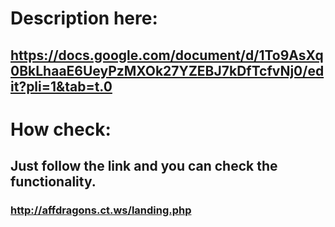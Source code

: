 # Description here:
## https://docs.google.com/document/d/1To9AsXq0BkLhaaE6UeyPzMXOk27YZEBJ7kDfTcfvNj0/edit?pli=1&tab=t.0

# How check:
## Just follow the link and you can check the functionality.
### http://affdragons.ct.ws/landing.php
